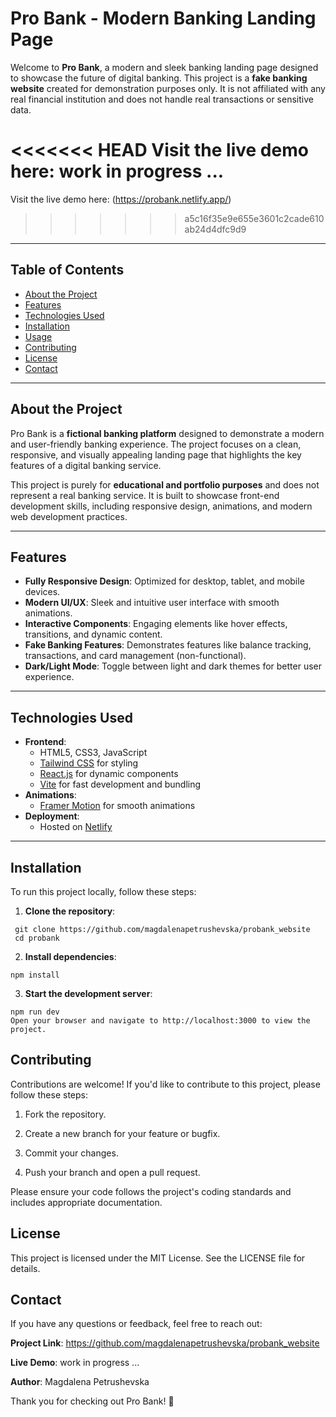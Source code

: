 # Pro Bank - Modern Banking Landing Page

Welcome to **Pro Bank**, a modern and sleek banking landing page designed to showcase the future of digital banking. This project is a **fake banking website** created for demonstration purposes only. It is not affiliated with any real financial institution and does not handle real transactions or sensitive data.

<<<<<<< HEAD
Visit the live demo here: work in progress ...
=======
Visit the live demo here: (https://probank.netlify.app/)
>>>>>>> a5c16f35e9e655e3601c2cade610ab24d4dfc9d9

---

## Table of Contents

- [About the Project](#about-the-project)
- [Features](#features)
- [Technologies Used](#technologies-used)
- [Installation](#installation)
- [Usage](#usage)
- [Contributing](#contributing)
- [License](#license)
- [Contact](#contact)

---

## About the Project

Pro Bank is a **fictional banking platform** designed to demonstrate a modern and user-friendly banking experience. The project focuses on a clean, responsive, and visually appealing landing page that highlights the key features of a digital banking service.

This project is purely for **educational and portfolio purposes** and does not represent a real banking service. It is built to showcase front-end development skills, including responsive design, animations, and modern web development practices.

---

## Features

- **Fully Responsive Design**: Optimized for desktop, tablet, and mobile devices.
- **Modern UI/UX**: Sleek and intuitive user interface with smooth animations.
- **Interactive Components**: Engaging elements like hover effects, transitions, and dynamic content.
- **Fake Banking Features**: Demonstrates features like balance tracking, transactions, and card management (non-functional).
- **Dark/Light Mode**: Toggle between light and dark themes for better user experience.

---

## Technologies Used

- **Frontend**:
  - HTML5, CSS3, JavaScript
  - [Tailwind CSS](https://tailwindcss.com/) for styling
  - [React.js](https://reactjs.org/) for dynamic components
  - [Vite](https://vitejs.dev/) for fast development and bundling
- **Animations**:
  - [Framer Motion](https://www.framer.com/motion/) for smooth animations
- **Deployment**:
  - Hosted on [Netlify](https://www.netlify.com/) 

---

## Installation

To run this project locally, follow these steps:

1. **Clone the repository**:
  ```
   git clone https://github.com/magdalenapetrushevska/probank_website
   cd probank
   ```

2.  **Install dependencies**:

```
npm install
```

3. **Start the development server**:
```
npm run dev
Open your browser and navigate to http://localhost:3000 to view the project.
```

## Contributing
Contributions are welcome! If you'd like to contribute to this project, please follow these steps:

1. Fork the repository.

2. Create a new branch for your feature or bugfix.

3. Commit your changes.

4. Push your branch and open a pull request.

Please ensure your code follows the project's coding standards and includes appropriate documentation.

## License
This project is licensed under the MIT License. See the LICENSE file for details.

## Contact
If you have any questions or feedback, feel free to reach out:

**Project Link**: https://github.com/magdalenapetrushevska/probank_website

**Live Demo**: work in progress ...

**Author**: Magdalena Petrushevska

Thank you for checking out Pro Bank! 🚀
